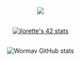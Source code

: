 <div align="center">

##

<div align="center">
  <a href="https://skillicons.dev">
    <img src="https://skillicons.dev/icons?i=git,github,docker,linux,apple,bash,c,cpp,js,ts,react,nextjs,mongodb,postgresql,nodejs,firebase,supabase,dart,tailwind,figma" />
  </a>
</div>

##

<a href="https://github.com/oakoudad/badge42">
  <img src="https://badge.mediaplus.ma/darkblue/jlorette?1337Badge=off&UM6P=off" alt="jlorette's 42 stats" />
</a>

##

![Wormav GitHub stats](https://github-readme-stats.vercel.app/api?username=Wormav&show_icons=true&theme=radical)

</div>

